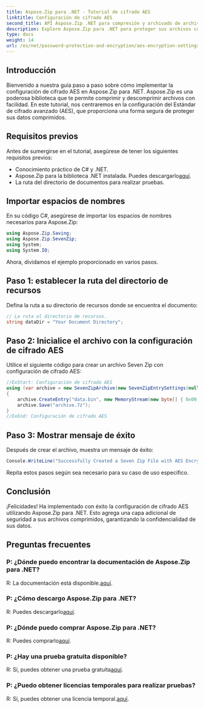 ```yaml
---
title: Aspose.Zip para .NET - Tutorial de cifrado AES
linktitle: Configuración de cifrado AES
second_title: API Aspose.Zip .NET para compresión y archivado de archivos
description: Explore Aspose.Zip para .NET para proteger sus archivos comprimidos con cifrado AES. Descárguelo ahora para una protección de datos eficiente.
type: docs
weight: 14
url: /es/net/password-protection-and-encryption/aes-encryption-settings/
---
```


## Introducción

Bienvenido a nuestra guía paso a paso sobre cómo implementar la configuración de cifrado AES en Aspose.Zip para .NET. Aspose.Zip es una poderosa biblioteca que te permite comprimir y descomprimir archivos con facilidad. En este tutorial, nos centraremos en la configuración del Estándar de cifrado avanzado (AES), que proporciona una forma segura de proteger sus datos comprimidos.

## Requisitos previos

Antes de sumergirse en el tutorial, asegúrese de tener los siguientes requisitos previos:

- Conocimiento práctico de C# y .NET.
-  Aspose.Zip para la biblioteca .NET instalada. Puedes descargarlo[aquí](https://releases.aspose.com/zip/net/).
- La ruta del directorio de documentos para realizar pruebas.

## Importar espacios de nombres

En su código C#, asegúrese de importar los espacios de nombres necesarios para Aspose.Zip:

```csharp
using Aspose.Zip.Saving;
using Aspose.Zip.SevenZip;
using System;
using System.IO;
```

Ahora, dividamos el ejemplo proporcionado en varios pasos.

## Paso 1: establecer la ruta del directorio de recursos

Defina la ruta a su directorio de recursos donde se encuentra el documento:

```csharp
// La ruta al directorio de recursos.
string dataDir = "Your Document Directory";
```

## Paso 2: Inicialice el archivo con la configuración de cifrado AES

Utilice el siguiente código para crear un archivo Seven Zip con configuración de cifrado AES:

```csharp
//ExStart: Configuración de cifrado AES
using (var archive = new SevenZipArchive(new SevenZipEntrySettings(null, new SevenZipAESEncryptionSettings("p@s$"))))
{
    archive.CreateEntry("data.bin", new MemoryStream(new byte[] { 0x00, 0xFF }));
    archive.Save("archive.7z");
}
//ExEnd: Configuración de cifrado AES
```

## Paso 3: Mostrar mensaje de éxito

Después de crear el archivo, muestra un mensaje de éxito:

```csharp
Console.WriteLine("Successfully Created a Seven Zip File with AES Encryption Settings");
```

Repita estos pasos según sea necesario para su caso de uso específico.

## Conclusión

¡Felicidades! Ha implementado con éxito la configuración de cifrado AES utilizando Aspose.Zip para .NET. Esto agrega una capa adicional de seguridad a sus archivos comprimidos, garantizando la confidencialidad de sus datos.

## Preguntas frecuentes

### P: ¿Dónde puedo encontrar la documentación de Aspose.Zip para .NET?
 R: La documentación está disponible.[aquí](https://reference.aspose.com/zip/net/).

### P: ¿Cómo descargo Aspose.Zip para .NET?
 R: Puedes descargarlo[aquí](https://releases.aspose.com/zip/net/).

### P: ¿Dónde puedo comprar Aspose.Zip para .NET?
 R: Puedes comprarlo[aquí](https://purchase.aspose.com/buy).

### P: ¿Hay una prueba gratuita disponible?
 R: Sí, puedes obtener una prueba gratuita[aquí](https://releases.aspose.com/).

### P: ¿Puedo obtener licencias temporales para realizar pruebas?
 R: Sí, puedes obtener una licencia temporal.[aquí](https://purchase.aspose.com/temporary-license/).

